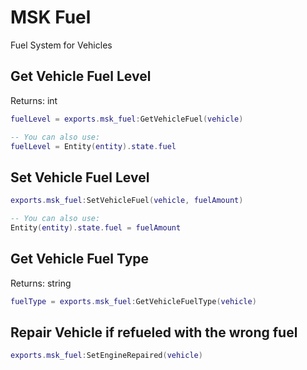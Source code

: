 # MSK Fuel
Fuel System for Vehicles

## Get Vehicle Fuel Level
Returns: int
```lua
fuelLevel = exports.msk_fuel:GetVehicleFuel(vehicle)

-- You can also use:
fuelLevel = Entity(entity).state.fuel
```

## Set Vehicle Fuel Level
```lua
exports.msk_fuel:SetVehicleFuel(vehicle, fuelAmount)

-- You can also use:
Entity(entity).state.fuel = fuelAmount
```

## Get Vehicle Fuel Type
Returns: string
```lua
fuelType = exports.msk_fuel:GetVehicleFuelType(vehicle)
```

## Repair Vehicle if refueled with the wrong fuel
```lua
exports.msk_fuel:SetEngineRepaired(vehicle)
```